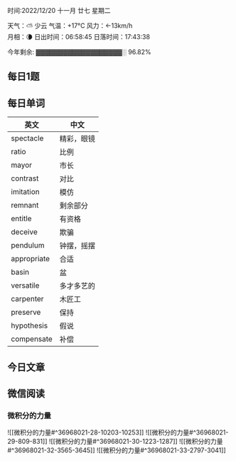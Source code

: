 时间:2022/12/20 十一月 廿七 星期二

天气：⛅️  少云 气温：+17°C 风力：←13km/h  
月相：🌘 日出时间：06:58:45 日落时间：17:43:38

今年剩余: ▓▓▓▓▓▓▓▓▓▓▓▓▓▓▓▓▓▓▓░ 96.82%

## 每日1题



## 每日单词

| 英文        | 中文       |
| ----------- | ---------- |
| spectacle   | 精彩，眼镜 |
| ratio       | 比例       |
| mayor       | 市长       |
| contrast    | 对比       |
| imitation   | 模仿       |
| remnant     | 剩余部分   |
| entitle     | 有资格     |
| deceive     | 欺骗       |
| pendulum    | 钟摆，摇摆 |
| appropriate | 合适       |
| basin       | 盆         |
| versatile   | 多才多艺的 |
| carpenter   | 木匠工     |
| preserve    | 保持       |
| hypothesis  | 假说       |
| compensate  | 补偿           |


## 今日文章



## 微信阅读

<!-- start of weread -->

### 微积分的力量
![[微积分的力量#^36968021-28-10203-10253]]
![[微积分的力量#^36968021-29-809-831]]
![[微积分的力量#^36968021-30-1223-1287]]
![[微积分的力量#^36968021-32-3565-3645]]
![[微积分的力量#^36968021-33-2797-3041]]

<!-- end of weread -->
